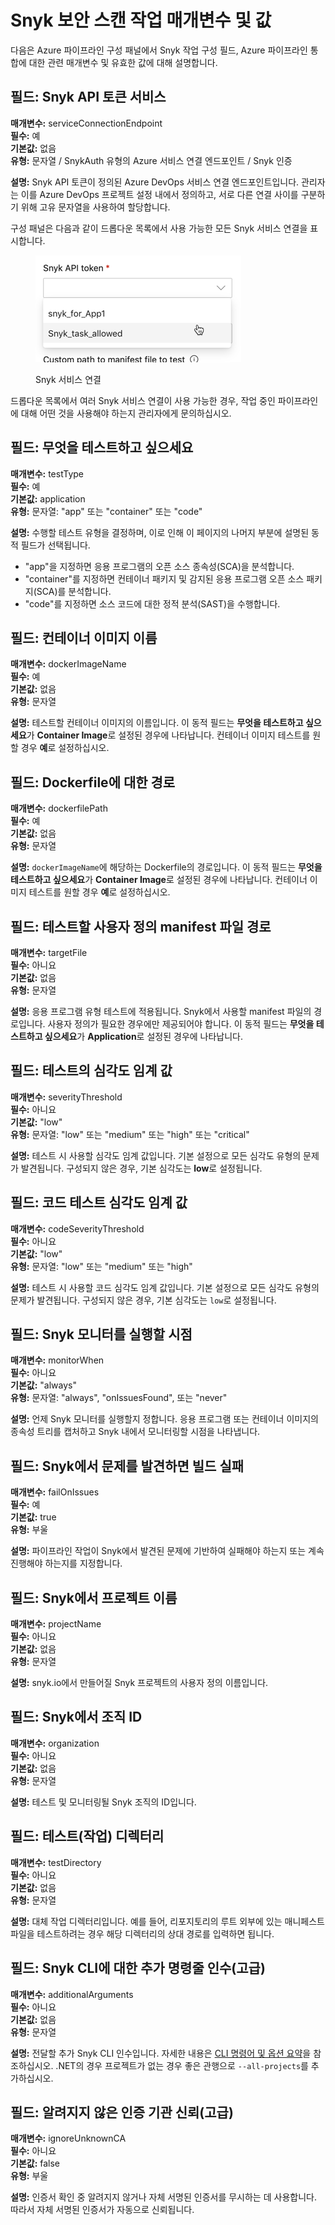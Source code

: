 # Snyk 보안 스캔 작업 매개변수 및 값

다음은 Azure 파이프라인 구성 패널에서 Snyk 작업 구성 필드, Azure 파이프라인 통합에 대한 관련 매개변수 및 유효한 값에 대해 설명합니다.

## **필드: Snyk API 토큰 서비스**

**매개변수:** serviceConnectionEndpoint\
**필수:** 예\
**기본값:** 없음\
**유형:** 문자열 / SnykAuth 유형의 Azure 서비스 연결 엔드포인트 / Snyk 인증

**설명:** Snyk API 토큰이 정의된 Azure DevOps 서비스 연결 엔드포인트입니다. 관리자는 이를 Azure DevOps 프로젝트 설정 내에서 정의하고, 서로 다른 연결 사이를 구분하기 위해 고유 문자열을 사용하여 할당합니다.

구성 패널은 다음과 같이 드롭다운 목록에서 사용 가능한 모든 Snyk 서비스 연결을 표시합니다.

<figure><img src="../../../.gitbook/assets/image (1) (1) (3) (1) (4) (5).png" alt="Snyk 서비스 연결"><figcaption><p>Snyk 서비스 연결</p></figcaption></figure>

드롭다운 목록에서 여러 Snyk 서비스 연결이 사용 가능한 경우, 작업 중인 파이프라인에 대해 어떤 것을 사용해야 하는지 관리자에게 문의하십시오.

## **필드: 무엇을 테스트하고 싶으세요**

**매개변수:** testType\
**필수:** 예\
**기본값:** application\
**유형:** 문자열: "app" 또는 "container" 또는 "code"

**설명:** 수행할 테스트 유형을 결정하며, 이로 인해 이 페이지의 나머지 부분에 설명된 동적 필드가 선택됩니다.

- "app"을 지정하면 응용 프로그램의 오픈 소스 종속성(SCA)을 분석합니다.
- "container"를 지정하면 컨테이너 패키지 및 감지된 응용 프로그램 오픈 소스 패키지(SCA)를 분석합니다.
- "code"를 지정하면 소스 코드에 대한 정적 분석(SAST)을 수행합니다.

## **필드:** 컨테이너 이미지 이름

**매개변수:** dockerImageName\
**필수:** 예\
**기본값:** 없음\
**유형:** 문자열

**설명:** 테스트할 컨테이너 이미지의 이름입니다. 이 동적 필드는 **무엇을 테스트하고 싶으세요**가 **Container Image**로 설정된 경우에 나타납니다. 컨테이너 이미지 테스트를 원할 경우 **예**로 설정하십시오.

## **필드:** Dockerfile에 대한 경로

**매개변수:** dockerfilePath\
**필수:** 예\
**기본값:** 없음\
**유형:** 문자열

**설명:** `dockerImageName`에 해당하는 Dockerfile의 경로입니다. 이 동적 필드는 **무엇을 테스트하고 싶으세요**가 **Container Image**로 설정된 경우에 나타납니다. 컨테이너 이미지 테스트를 원할 경우 **예**로 설정하십시오.

## **필드:** 테스트할 사용자 정의 manifest 파일 경로

**매개변수:** targetFile\
**필수:** 아니요\
**기본값:** 없음\
**유형:** 문자열

**설명:** 응용 프로그램 유형 테스트에 적용됩니다. Snyk에서 사용할 manifest 파일의 경로입니다. 사용자 정의가 필요한 경우에만 제공되어야 합니다. 이 동적 필드는 **무엇을 테스트하고 싶으세요**가 **Application**로 설정된 경우에 나타납니다.

## **필드: 테스트의 심각도 임계 값**

**매개변수:** severityThreshold\
**필수:** 아니요\
**기본값:** "low"\
**유형:** 문자열: "low" 또는 "medium" 또는 "high" 또는 "critical"

**설명:** 테스트 시 사용할 심각도 임계 값입니다. 기본 설정으로 모든 심각도 유형의 문제가 발견됩니다. 구성되지 않은 경우, 기본 심각도는 **low**로 설정됩니다.

## **필드: 코드 테스트 심각도 임계 값**

**매개변수:** codeSeverityThreshold\
**필수:** 아니요\
**기본값:** "low"\
**유형:** 문자열: "low" 또는 "medium" 또는 "high"

**설명:** 테스트 시 사용할 코드 심각도 임계 값입니다. 기본 설정으로 모든 심각도 유형의 문제가 발견됩니다. 구성되지 않은 경우, 기본 심각도는 `low`로 설정됩니다.

## **필드: Snyk 모니터를 실행할 시점**

**매개변수:** monitorWhen\
**필수:** 아니요\
**기본값:** "always"\
**유형:** 문자열: "always", "onIssuesFound", 또는 "never"

**설명:** 언제 Snyk 모니터를 실행할지 정합니다. 응용 프로그램 또는 컨테이너 이미지의 종속성 트리를 캡처하고 Snyk 내에서 모니터링할 시점을 나타냅니다.

## **필드:** Snyk에서 문제를 발견하면 빌드 실패

**매개변수:** failOnIssues\
**필수:** 예\
**기본값:** true\
**유형:** 부울

**설명:** 파이프라인 작업이 Snyk에서 발견된 문제에 기반하여 실패해야 하는지 또는 계속 진행해야 하는지를 지정합니다.

## **필드:** Snyk에서 프로젝트 이름

**매개변수:** projectName\
**필수:** 아니요\
**기본값:** 없음\
**유형:** 문자열

**설명:** snyk.io에서 만들어질 Snyk 프로젝트의 사용자 정의 이름입니다.

## **필드:** Snyk에서 조직 ID

**매개변수:** organization\
**필수:** 아니요\
**기본값:** 없음\
**유형:** 문자열

**설명:** 테스트 및 모니터링될 Snyk 조직의 ID입니다.

## **필드:** 테스트(작업) 디렉터리

**매개변수:** testDirectory\
**필수:** 아니요\
**기본값:** 없음\
**유형:** 문자열

**설명:** 대체 작업 디렉터리입니다. 예를 들어, 리포지토리의 루트 외부에 있는 매니페스트 파일을 테스트하려는 경우 해당 디렉터리의 상대 경로를 입력하면 됩니다.

## **필드:** Snyk CLI에 대한 추가 명령줄 인수(고급)

**매개변수:** additionalArguments\
**필수:** 아니요\
**기본값:** 없음\
**유형:** 문자열

**설명:** 전달할 추가 Snyk CLI 인수입니다. 자세한 내용은 [CLI 명령어 및 옵션 요약](../../../snyk-cli/cli-commands-and-options-summary.md)을 참조하십시오. .NET의 경우 프로젝트가 없는 경우 좋은 관행으로 `--all-projects`를 추가하십시오.

## **필드:** 알려지지 않은 인증 기관 신뢰(고급)

**매개변수:** ignoreUnknownCA\
**필수:** 아니요\
**기본값:** false\
**유형:** 부울

**설명:** 인증서 확인 중 알려지지 않거나 자체 서명된 인증서를 무시하는 데 사용합니다. 따라서 자체 서명된 인증서가 자동으로 신뢰됩니다.